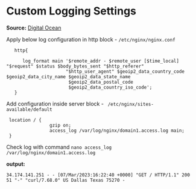 
# Custom Logging Settings

**Source:** [Digital Ocean](https://www.digitalocean.com/community/tutorials/nginx-access-logs-error-logs)

Apply below log configuration in http block - `/etc/nginx/nginx.conf`

```
   http{
   
      log_format main '$remote_addr - $remote_user [$time_local] "$request" $status $body_bytes_sent "$http_referer"
                      "$http_user_agent" $geoip2_data_country_code $geoip2_data_city_name $geoip2_data_state_name 
                       $geoip2_data_postal_code
                       $geoip2_data_country_iso_code';
   }
```


Add configuration inside server block - ` /etc/nginx/sites-available/default`

 ```
  location / {
                 gzip on;
                 access_log /var/log/nginx/domain1.access.log main;
  }
  ```
 Check log with command `nano access_log /var/log/nginx/domain1.access.log`

 **output:** 
 
`34.174.141.251 - - [07/Mar/2023:16:22:40 +0000] "GET / HTTP/1.1" 200 51 "-" "curl/7.68.0" US Dallas Texas 75270 -`
